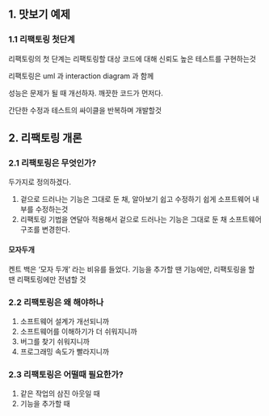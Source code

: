 ## 1. 맛보기 예제

### 1.1 리팩토링 첫단계

리팩토링의 첫 단계는 리팩토링할 대상 코드에 대해 신뢰도 높은 테스트를 구현하는것

리팩토링은 uml 과 interaction diagram 과 함께

성능은 문제가 될 때 개선하자. 깨끗한 코드가 먼저다.

간단한 수정과 테스트의 싸이클을 반복하며 개발할것

## 2. 리팩토링 개론

### 2.1 리팩토링은 무엇인가?

두가지로 정의하겠다.

1. 겉으로 드러나는 기능은 그대로 둔 채, 알아보기 쉽고 수정하기 쉽게 소프트웨어 내부를 수정하는것
2. 리팩토링 기법을 연달아 적용해서 겉으로 드러나는 기능은 그대로 둔 채 소프트웨어 구조를 변경한다.

#### 모자두개

켄트 백은 ‘모자 두개’ 라는 비유를 들었다. 기능을 추가할 땐 기능에만, 리팩토링을 할 땐 리팩토링에만 전념할 것

### 2.2 리팩토링은 왜 해야하나

1. 소프트웨어 설계가 개선되니까
2. 소프트웨어를 이해하기가 더 쉬워지니까
3. 버그를 찾기 쉬워지니까
4. 프로그래밍 속도가 빨라지니까

### 2.3 리팩토링은 어떨때 필요한가?

1. 같은 작업의 삼진 아웃일 때
2. 기능을 추가할 때
